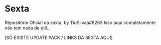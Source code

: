 # Sexta
Repositório Oficial da sexta, by TioSilvaa#8263
Isso aqui completamente não tem nada de útil...

[SÓ EXISTE UPDATE PACK / LINKS DA SEXTA AQUI]
